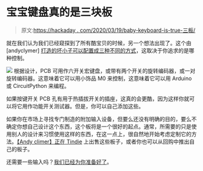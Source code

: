 # 宝宝键盘真的是三块板

> 原文:[https://hackaday . com/2020/03/19/baby-keyboard-is-true-三板/](https://hackaday.com/2020/03/19/baby-keyboard-is-really-three-boards/)

就在我们认为我们已经窥探到了所有酷宝贝的时候，另一个想法出现了。这个由[andyclymer] [打造的坏小子可以配置成三种不同的方式](https://github.com/andyclymer/minikbd)，这取决于你追求的是哪种控制。

[![](../Images/f47d39ec292182d9325149778353ee12.png)](https://hackaday.com/wp-content/uploads/2020/03/two-keys-one-wheel.png) 根据设计，PCB 可用作六开关宏键盘，或带有两个开关的旋转编码器，或一对旋转编码器。这意味着它可以用小饰品 M0 来控制，这意味着它可以用 Arduino 或 CircuitPython 来编程。

如果按键开关 PCB 孔有用于热插拔开关的插座，这真的会更酷，因为这样你就可以将它用作功能开关测试器。但是，你可以自己添加这些。

如果你在市场上寻找专门制造的附加输入设备，但要么还没有明确的目的，要么不确定你想自己设计这个东西，这个板将是一个很好的起点。通常，所需要的只是使用别人的设计来习惯使用这样的东西，在这一点上，很自然地开始考虑定制它的方法。[【Andy climer】正在 Tindie](https://www.tindie.com/products/andyclymer/minikbd-little-diy-keyboard-kit-for-the-trinket/) 上出售这些板子，或者你也可以从回购中推出自己的板子。

还需要一些输入吗？[我们已经为你准备好了](https://hackaday.com/2020/02/05/micro-macro-keyboard-makes-a-major-difference/)。